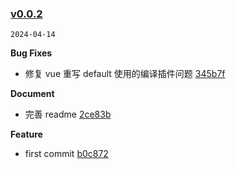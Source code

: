 ### [v0.0.2](https://github.com/fyhhub/npm-flow/compare/b0c872a7c5459a0a385bf4b6b23d33bc1d3b4ec8...v0.0.2)

`2024-04-14`

**Bug Fixes**

- 修复 vue 重写 default 使用的编译插件问题 [345b7f](https://github.com/fyhhub/npm-flow/commit/345b7f04a6cc675037c7abb5c34b7e94719845ee)

**Document**

- 完善 readme [2ce83b](https://github.com/fyhhub/npm-flow/commit/2ce83bb9dc2d56a557b3d4c43b865fcb09c0f665)

**Feature**

- first commit [b0c872](https://github.com/fyhhub/npm-flow/commit/b0c872a7c5459a0a385bf4b6b23d33bc1d3b4ec8)
